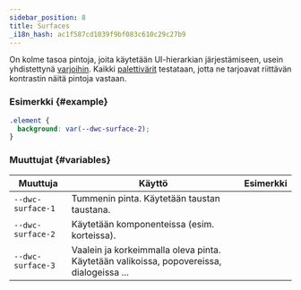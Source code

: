 ```yaml
---
sidebar_position: 8
title: Surfaces
_i18n_hash: ac1f587cd1039f9bf083c610c29c27b9
---
```

On kolme tasoa pintoja, joita käytetään UI-hierarkian järjestämiseen, usein yhdistettynä [varjoihin](./shadows). Kaikki [palettivärit](./colors) testataan, jotta ne tarjoavat riittävän kontrastin näitä pintoja vastaan.

### Esimerkki {#example}

```css
.element {
  background: var(--dwc-surface-2);
}
```

### Muuttujat {#variables}

| **Muuttuja**      | **Käyttö**                                                              | **Esimerkki**                             |
|-------------------|-------------------------------------------------------------------------|--------------------------------------------|
| `--dwc-surface-1` | Tummenin pinta. Käytetään taustan taustana.                             | <SurfaceBox surface="--dwc-surface-1" /> |
| `--dwc-surface-2` | Käytetään komponenteissa (esim. korteissa).                            | <SurfaceBox surface="--dwc-surface-2" /> |
| `--dwc-surface-3` | Vaalein ja korkeimmalla oleva pinta. Käytetään valikoissa, popovereissa, dialogeissa ... | <SurfaceBox surface="--dwc-surface-3" /> |
